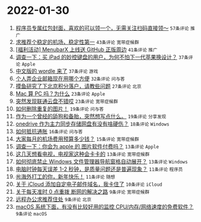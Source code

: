 # 2022-01-30

1. [程序员专属红包封面，喜欢的可以领一个，无需关注扫码直接领～](https://www.v2ex.com/t/831363) `57条评论` `推广`
1. [求推荐个稳定的机场，稳定性第一](https://www.v2ex.com/t/831414) `43条评论` `宽带症候群`
1. [[福利活动] MenubarX 上线送 GitHub 正版周边](https://www.v2ex.com/t/831401) `41条评论` `推广`
1. [调查一下：买 iPad 的妙控键盘的用户，为何不怕下一代苹果换设计？](https://www.v2ex.com/t/831367) `37条评论` `Apple`
1. [中文版的 wordle 来了](https://www.v2ex.com/t/831375) `37条评论` `游戏`
1. [个人弄企业邮箱现在用哪个方便](https://www.v2ex.com/t/831369) `32条评论` `问与答`
1. [摸鱼研究了下北京积分落户，请教些问题](https://www.v2ex.com/t/831378) `27条评论` `北京`
1. [Mac 算 PC 吗？为什么](https://www.v2ex.com/t/831434) `23条评论` `Apple`
1. [突然发现联通云盘不错哎](https://www.v2ex.com/t/831382) `23条评论` `宽带症候群`
1. [如何删除重复的图片！](https://www.v2ex.com/t/831418) `19条评论` `问与答`
1. [作为一个曾经的舔狗和备胎，突然想写点什么。](https://www.v2ex.com/t/831377) `19条评论` `分享发现`
1. [onedrive 作为主力同步存储网盘有没有啥硬伤？](https://www.v2ex.com/t/831365) `18条评论` `Windows`
1. [如何抵抗通胀](https://www.v2ex.com/t/831364) `16条评论` `问与答`
1. [大家每月的机场费用预算多少钱？](https://www.v2ex.com/t/831440) `15条评论` `宽带症候群`
1. [调查一下：你会为 apple 的 图片软件付费吗？](https://www.v2ex.com/t/831422) `13条评论` `Apple`
1. [这几天想看电视，电视家这种会卡卡的](https://www.v2ex.com/t/831402) `13条评论` `宽带症候群`
1. [如何彻底禁止 Windows 文件管理器导航窗格自动展开？](https://www.v2ex.com/t/831394) `13条评论` `Windows`
1. [电脑时钟每天误差 1-2 秒钟，是质量问题还是普遍现象？](https://www.v2ex.com/t/831429) `11条评论` `程序员`
1. [㊗️海外打工的你，新年快乐！](https://www.v2ex.com/t/831417) `11条评论` `随想`
1. [关于 iCloud 添加自定电子邮件域名，我卡住了](https://www.v2ex.com/t/831426) `10条评论` `iCloud`
1. [关于每天准时 0 点重拨 断网的解决之路](https://www.v2ex.com/t/831412) `9条评论` `宽带症候群`
1. [远程办公求推荐住处](https://www.v2ex.com/t/831385) `9条评论` `北京`
1. [macOS 系统下面，有没有比较好用的监控 CPU/内存/网络速度的免费软件？](https://www.v2ex.com/t/831366) `9条评论` `macOS`
